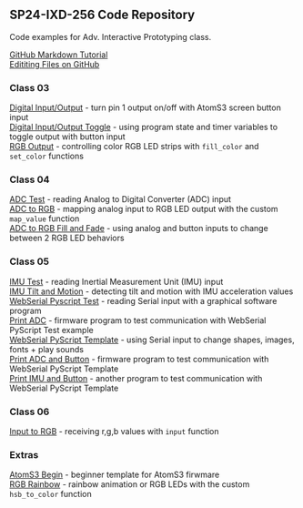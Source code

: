 ## SP24-IXD-256 Code Repository

Code examples for Adv. Interactive Prototyping class.  

[GitHub Markdown Tutorial](https://docs.github.com/en/get-started/writing-on-github/getting-started-with-writing-and-formatting-on-github/basic-writing-and-formatting-syntax)  
[Edititing Files on GitHub](https://docs.github.com/en/repositories/working-with-files/managing-files/editing-files)  

### Class 03  

[Digital Input/Output](class03/digital_input_output.py) - turn pin 1 output on/off with AtomS3 screen button input  
[Digital Input/Output Toggle](class03/digital_input_output_toggle.py) - using program state and timer variables to toggle output with button input  
[RGB Output](class03/rgb_output.py) - controlling color RGB LED strips with `fill_color` and `set_color` functions  

### Class 04  

[ADC Test](class04/adc_test.py) - reading Analog to Digital Converter (ADC) input  
[ADC to RGB](class04/adc_to_rgb.py) - mapping analog input to RGB LED output with the custom `map_value` function  
[ADC to RGB Fill and Fade](class04/adc_to_rgb_2states.py) - using analog and button inputs to change between 2 RGB LED behaviors  

### Class 05  

[IMU Test](class05/imu_test.py) - reading Inertial Measurement Unit (IMU) input  
[IMU Tilt and Motion](class05/imu_tilt_and_motion.py) - detecting tilt and motion with IMU acceleration values   
[WebSerial Pyscript Test](class05/webserial_pyscript_test/) - reading Serial input with a graphical software program  
[Print ADC](class05/print_adc.py) - firmware program to test communication with WebSerial PyScript Test example  
[WebSerial PyScript Template](class05/webserial_pyscript_template/) - using Serial input to change  shapes, images, fonts + play sounds  
[Print ADC and Button](class05/print_adc_and_button.py) - firmware program to test communication with WebSerial PyScript Template  
[Print IMU and Button](class05/print_imu_and_button.py) - another program to test communication with WebSerial PyScript Template  

### Class 06  

[Input to RGB](class06/input_rgb.py) - receiving r,g,b values with `input` function  

### Extras  

[AtomS3 Begin](extras/atomS3_begin.py) - beginner template for AtomS3 firwmare  
[RGB Rainbow](extras/rgb_rainbow.py) - rainbow animation or RGB LEDs with the custom `hsb_to_color` function  

